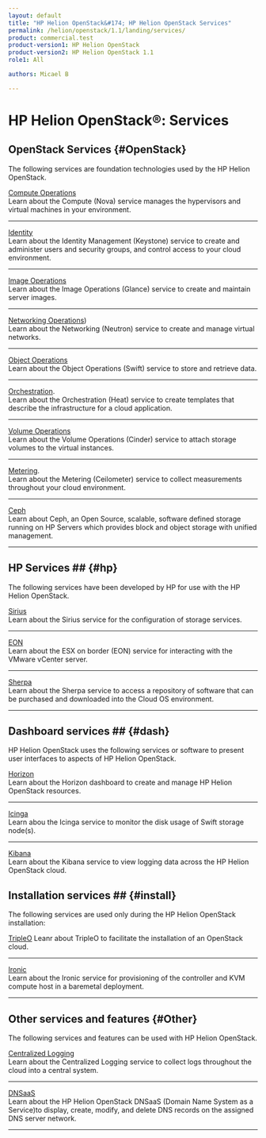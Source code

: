 ```yaml
---
layout: default
title: "HP Helion OpenStack&#174; HP Helion OpenStack Services"
permalink: /helion/openstack/1.1/landing/services/
product: commercial.test
product-version1: HP Helion OpenStack
product-version2: HP Helion OpenStack 1.1
role1: All

authors: Micael B

---
```

<!--UNDER REVISION-->

<script>

function PageRefresh {
onLoad="window.refresh"
}

PageRefresh();

</script>

<!--
<p style="font-size: small;"> <a href="/helion/openstack/1.1/3rd-party-license-agreements/">&#9664; PREV</a> | <a href="/helion/openstack/1.1/">&#9650; UP</a> | NEXT &#9654; </p>
-->

# HP Helion OpenStack&#174;: Services

## OpenStack Services {#OpenStack}

The following services are foundation technologies used by the HP Helion OpenStack. 

[Compute Operations](/helion/openstack/1.1/services/compute/overview/)
<br>Learn about the Compute (Nova) service manages the hypervisors and virtual machines in your environment.
<hr>

[Identity](/helion/openstack/1.1/services/identity/overview/)
<br>Learn about the Identity Management (Keystone) service to create and administer users and security groups, and control access to your cloud environment.
<hr>

[Image Operations](/helion/openstack/1.1/services/imaging/overview/)
<br>Learn about the Image Operations (Glance) service to create and maintain server images.
<hr>

[Networking Operations](/helion/openstack/1.1/services/networking/overview)) 
<br>Learn about the  Networking (Neutron) service to create and manage virtual networks.
<hr>

[Object Operations](/helion/openstack/1.1/services/object/overview/)
<br>Learn about the Object Operations (Swift) service to store and retrieve data.
<hr>

[Orchestration](/helion/openstack/1.1/services/orchestration/overview).
<br>Learn about the Orchestration (Heat) service to create templates that describe the infrastructure for a cloud application. 
<hr>

[Volume Operations](/helion/openstack/1.1/services/volume/overview)
<br>Learn about the Volume Operations (Cinder) service to attach storage volumes to the virtual instances.
<hr>

[Metering](/helion/openstack/1.1/services/reporting/overview/).
<br>Learn about the Metering (Ceilometer) service to collect measurements throughout your cloud environment. 
<hr>

[Ceph](/helion/openstack/1.1/services/ceph/)
<br>Learn about Ceph, an Open Source, scalable, software defined storage running on HP Servers which provides block and object storage with unified management.
<hr>

## HP Services ## {#hp}

The following services have been developed by HP for use with the HP Helion OpenStack.

[Sirius](/helion/openstack/1.1/services/sirius/overview/)
<br>Learn about the Sirius service for the configuration of storage services.
<hr>

[EON](/helion/openstack/1.1/services/eon/overview/)
<br>Learn about the ESX on border (EON) service for interacting with the VMware vCenter server.
<hr>

[Sherpa](/helion/openstack/1.1/services/sherpa/overview)
<br>Learn about the Sherpa service to access a repository of software that can be purchased and downloaded into the Cloud OS environment.
<hr>

## Dashboard services ## {#dash}

HP Helion OpenStack uses the following services or software to present user interfaces to aspects of HP Helion OpenStack.

[Horizon](/helion/openstack/1.1/services/horizon/overview/)
<br>Learn about the Horizon dashboard to create and manage HP Helion OpenStack resources.
<hr>

[Icinga](/helion/commercial/1.1/services/icinga/)
<br>Learn abou the Icinga service to monitor the disk usage of Swift storage node(s).
<hr>

[Kibana](/helion/commercial/1.1/services/kibana/)
<br>Learn about the Kibana service to view logging data across the HP Helion OpenStack cloud.

## Installation services ## {#install}

The following services are used only during the HP Helion OpenStack installation:

[TripleO](/helion/openstack/1.1/services/tripleo/overview/)
Leanr about TripleO to facilitate the installation of an OpenStack cloud.
<hr>

[Ironic](/helion/openstack/1.1/services/ironic/overview/)
<br>Learn about the Ironic service for provisioning of the controller and KVM compute host in a baremetal deployment.
<hr>

## Other services and features {#Other}

The following services and features can be used with HP Helion OpenStack.

[Centralized Logging](/helion/openstack/1.1/services/logging/overview/)
<br>Learn about the Centralized Logging service to collect logs throughout the cloud into a central system.
<hr>

[DNSaaS](/helion/openstack/1.1/install/dnsaas/)
<br>Learn about the HP Helion OpenStack DNSaaS (Domain Name System as a Service)to display, create, modify, and delete DNS records on the assigned DNS server network.
<hr>